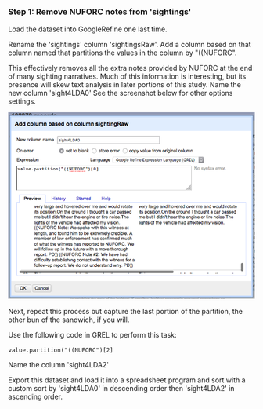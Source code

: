 #
### Step 1: Remove NUFORC notes from 'sightings'

Load the dataset into GoogleRefine one last time.

Rename the 'sightings' column 'sightingsRaw'. Add a column based on that column named that partitions the values in the column by "((NUFORC".

This effectively removes all the extra notes provided by NUFORC at the end of many sighting narratives. Much of this information is interesting, but its presence will skew text analysis in later portions of this study. Name the new column 'sight4LDA0' See the screenshot below for other options settings.

![Separating NUFORC notes](img/notes.png)

Next, repeat this process but capture the last portion of the partition, the other bun of the sandwich, if you will.

 Use the following code in GREL to perform this task:

    value.partition("((NUFORC")[2]

Name the column 'sight4LDA2'

Export this dataset and load it into a spreadsheet program and sort with a custom sort by 'sight4LDA0' in descending order then 'sight4LDA2' in ascending order.
